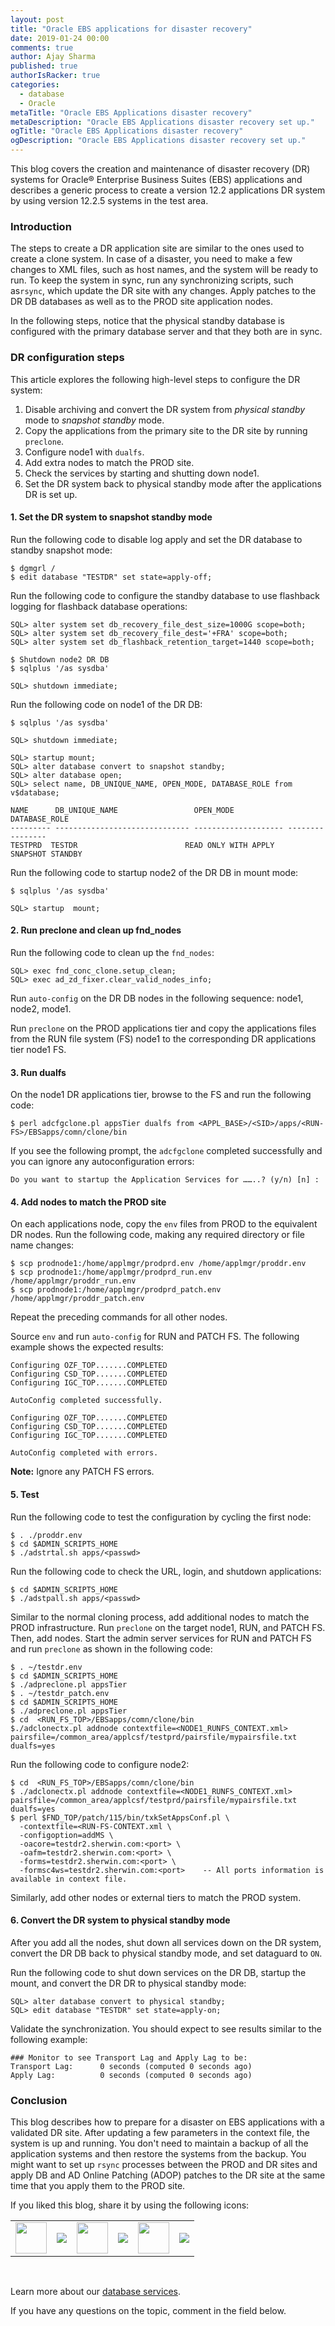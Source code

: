 ```yaml
---
layout: post
title: "Oracle EBS applications for disaster recovery"
date: 2019-01-24 00:00
comments: true
author: Ajay Sharma
published: true
authorIsRacker: true
categories:
  - database
  - Oracle
metaTitle: "Oracle EBS Applications disaster recovery"
metaDescription: "Oracle EBS Applications disaster recovery set up."
ogTitle: "Oracle EBS Applications disaster recovery"
ogDescription: "Oracle EBS Applications disaster recovery set up."
---
```


This blog covers the creation and maintenance of disaster recovery (DR) systems
for Oracle&reg; Enterprise Business Suites (EBS) applications and describes a
generic process to create a version 12.2 applications DR system by using version
12.2.5 systems in the test area.

<!-- more -->

### Introduction

The steps to create a DR application site are similar to the ones used to create
a clone system. In case of a disaster, you need to make a few changes to XML
files, such as host names, and the system will be ready to run. To keep the
system in sync, run any synchronizing scripts, such as`rsync`, which update the DR
site with any changes. Apply patches to the DR DB databases as well as to the
PROD site application nodes.

In the following steps, notice that the physical standby database is configured
with the primary database server and that they both are in sync.

### DR configuration steps

This article explores the following high-level steps to configure the DR system:

1.	Disable archiving and convert the DR system from *physical standby* mode to
   *snapshot standby* mode.
2. Copy the applications from the primary site to the DR site by running
   `preclone`.
3.	Configure node1 with `dualfs`.
4.	Add extra nodes to match the PROD site.
5. Check the services by starting  and shutting down node1.
6.	Set the DR system back to physical standby mode after the applications
   DR is set up.

#### 1. Set the DR system to snapshot standby mode

Run the following code to disable log apply and set the DR database to standby
snapshot mode:

    $ dgmgrl /
    $ edit database "TESTDR" set state=apply-off;

Run the following code to configure the standby database to use flashback
logging for flashback database operations:

    SQL> alter system set db_recovery_file_dest_size=1000G scope=both;
    SQL> alter system set db_recovery_file_dest='+FRA' scope=both;
    SQL> alter system set db_flashback_retention_target=1440 scope=both;

    $ Shutdown node2 DR DB
    $ sqlplus '/as sysdba'

    SQL> shutdown immediate;

Run the following code on node1 of the DR DB:

    $ sqlplus '/as sysdba'

    SQL> shutdown immediate;

    SQL> startup mount;
    SQL> alter database convert to snapshot standby;
    SQL> alter database open;
    SQL> select name, DB_UNIQUE_NAME, OPEN_MODE, DATABASE_ROLE from v$database;

    NAME      DB_UNIQUE_NAME                 OPEN_MODE            DATABASE_ROLE
    --------- ------------------------------ -------------------- ----------------
    TESTPRD  TESTDR                        READ ONLY WITH APPLY              SNAPSHOT STANDBY

Run the following code to startup node2 of the DR DB in mount mode:

    $ sqlplus '/as sysdba'

    SQL> startup  mount;

#### 2. Run preclone and clean up fnd_nodes

Run the following code to clean up the `fnd_nodes`:

    SQL> exec fnd_conc_clone.setup_clean;
    SQL> exec ad_zd_fixer.clear_valid_nodes_info;

Run `auto-config` on the DR DB nodes in the following sequence: node1, node2,
mode1.

Run `preclone` on the PROD applications tier and copy the applications files
from the RUN file system (FS) node1 to the corresponding DR applications tier
node1 FS.

#### 3. Run dualfs

On the node1 DR applications tier, browse to the FS and run the following code:

    $ perl adcfgclone.pl appsTier dualfs from <APPL_BASE>/<SID>/apps/<RUN-FS>/EBSapps/comn/clone/bin

If you see the following prompt, the `adcfgclone` completed successfully and
you can ignore any autoconfiguration errors:

    Do you want to startup the Application Services for ……..? (y/n) [n] :

#### 4. Add nodes to match the PROD site

On each applications node, copy the `env` files from PROD to the equivalent
DR nodes.  Run the following code, making any required directory or file name
changes:

    $ scp prodnode1:/home/applmgr/prodprd.env /home/applmgr/proddr.env
    $ scp prodnode1:/home/applmgr/prodprd_run.env /home/applmgr/proddr_run.env
    $ scp prodnode1:/home/applmgr/prodprd_patch.env /home/applmgr/proddr_patch.env

Repeat the preceding commands for all other nodes.

Source `env` and run `auto-config` for RUN and PATCH FS. The following example
shows the expected results:

    Configuring OZF_TOP.......COMPLETED
    Configuring CSD_TOP.......COMPLETED
    Configuring IGC_TOP.......COMPLETED

    AutoConfig completed successfully.

    Configuring OZF_TOP.......COMPLETED
    Configuring CSD_TOP.......COMPLETED
    Configuring IGC_TOP.......COMPLETED

    AutoConfig completed with errors.

**Note:** Ignore any PATCH FS errors.

#### 5. Test

Run the following code to test the configuration by cycling the first node:

    $ . ./proddr.env
    $ cd $ADMIN_SCRIPTS_HOME
    $ ./adstrtal.sh apps/<passwd>

Run the following code to check the URL, login, and shutdown applications:

    $ cd $ADMIN_SCRIPTS_HOME
    $ ./adstpall.sh apps/<passwd>

Similar to the normal cloning process, add additional nodes to match the
PROD infrastructure. Run `preclone` on the target node1, RUN, and PATCH FS.
Then, add nodes. Start the admin server services for RUN and PATCH FS and run
`preclone` as shown in the following code:

    $ . ~/testdr.env
    $ cd $ADMIN_SCRIPTS_HOME
    $ ./adpreclone.pl appsTier
    $ . ~/testdr_patch.env
    $ cd $ADMIN_SCRIPTS_HOME
    $ ./adpreclone.pl appsTier
    $ cd  <RUN_FS_TOP>/EBSapps/comn/clone/bin
    $./adclonectx.pl addnode contextfile=<NODE1_RUNFS_CONTEXT.xml> pairsfile=/common_area/applcsf/testprd/pairsfile/mypairsfile.txt
    dualfs=yes

Run the following code to configure node2:

    $ cd  <RUN_FS_TOP>/EBSapps/comn/clone/bin
    $ ./adclonectx.pl addnode contextfile=<NODE1_RUNFS_CONTEXT.xml> pairsfile=/common_area/applcsf/testprd/pairsfile/mypairsfile.txt
    dualfs=yes
    $ perl $FND_TOP/patch/115/bin/txkSetAppsConf.pl \
      -contextfile=<RUN-FS-CONTEXT.xml \
      -configoption=addMS \
      -oacore=testdr2.sherwin.com:<port> \
      -oafm=testdr2.sherwin.com:<port> \
      -forms=testdr2.sherwin.com:<port> \
      -formsc4ws=testdr2.sherwin.com:<port>    -- All ports information is available in context file.

Similarly, add other nodes or external tiers to match the PROD system.

#### 6. Convert the DR system to physical standby mode

After you add all the nodes, shut down all services down on the DR
system, convert the DR DB back to physical standby mode, and set dataguard
to `ON`.

Run the following code to shut down services on the DR DB, startup the mount,
and convert the DR DR to physical standby mode:

    SQL> alter database convert to physical standby;
    SQL> edit database "TESTDR" set state=apply-on;

Validate the synchronization.  You should expect to see results similar to the
following example:

    ### Monitor to see Transport Lag and Apply Lag to be:
    Transport Lag:      0 seconds (computed 0 seconds ago)
    Apply Lag:          0 seconds (computed 0 seconds ago)

### Conclusion

This blog describes how to prepare for a disaster on EBS applications with a
validated DR site. After updating a few parameters in the context file, the
system is up and running. You don't need to maintain a backup of all the
application systems and then restore the systems from the backup. You might want
to set up `rsync` processes between the PROD and DR sites and apply DB and AD
Online Patching (ADOP) patches to the DR site at the same time that you apply
them to the PROD site.

<table>
  <tr>If you liked this blog, share it by using the following icons:</tr>
  <tr>
   <td>
       <img src="{% asset_path line-tile.png %}" width=50 >
    </td>
    <td>
      <a href="https://twitter.com/home?status=https%3A//developer.rackspace.com/blog/Oracle-EBS-applications-disaster-recovery/">
        <img src="{% asset_path shareT.png %}">
      </a>
    </td>
    <td>
       <img src="{% asset_path line-tile.png %}" width=50 >
    </td>
    <td>
      <a href="https://www.facebook.com/sharer/sharer.php?u=https%3A//developer.rackspace.com/blog/Oracle-EBS-applications-disaster-recovery/">
        <img src="{% asset_path shareFB.png %}">
      </a>
    </td>
    <td>
       <img src="{% asset_path line-tile.png %}" width=50 >
    </td>
    <td>
      <a href="https://www.linkedin.com/shareArticle?mini=true&url=https%3A//developer.rackspace.com/blog/Oracle-EBS-applications-disaster-recovery&summary=&source=">
        <img src="{% asset_path shareL.png %}">
      </a>
    </td>
  </tr>
</table>

</br>

Learn more about our [database services](https://www.rackspace.com/dba-services).

If you have any questions on the topic, comment in the field below.

